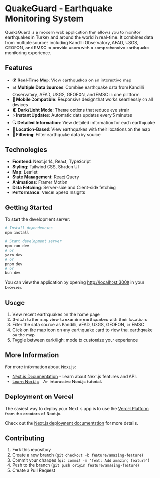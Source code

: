 # QuakeGuard - Earthquake Monitoring System

QuakeGuard is a modern web application that allows you to monitor earthquakes in Turkey and around the world in real-time. It combines data from multiple sources including Kandilli Observatory, AFAD, USGS, GEOFON, and EMSC to provide users with a comprehensive earthquake monitoring experience.

## Features

- 🌍 **Real-Time Map**: View earthquakes on an interactive map
- 📊 **Multiple Data Sources**: Combine earthquake data from Kandilli Observatory, AFAD, USGS, GEOFON, and EMSC in one platform
- 📱 **Mobile Compatible**: Responsive design that works seamlessly on all devices
- 🌓 **Dark/Light Mode**: Theme options that reduce eye strain
- ⚡ **Instant Updates**: Automatic data updates every 5 minutes
- 🔍 **Detailed Information**: View detailed information for each earthquake
- 📍 **Location-Based**: View earthquakes with their locations on the map
- 🎯 **Filtering**: Filter earthquake data by source

## Technologies

- **Frontend**: Next.js 14, React, TypeScript
- **Styling**: Tailwind CSS, Shadcn UI
- **Map**: Leaflet
- **State Management**: React Query
- **Animations**: Framer Motion
- **Data Fetching**: Server-side and Client-side fetching
- **Performance**: Vercel Speed Insights

## Getting Started

To start the development server:

```bash
# Install dependencies
npm install

# Start development server
npm run dev
# or
yarn dev
# or
pnpm dev
# or
bun dev
```

You can view the application by opening [http://localhost:3000](http://localhost:3000) in your browser.

## Usage

1. View recent earthquakes on the home page
2. Switch to the map view to examine earthquakes with their locations
3. Filter the data source as Kandilli, AFAD, USGS, GEOFON, or EMSC
4. Click on the map icon on any earthquake card to view that earthquake on the map
5. Toggle between dark/light mode to customize your experience

## More Information

For more information about Next.js:

- [Next.js Documentation](https://nextjs.org/docs) - Learn about Next.js features and API.
- [Learn Next.js](https://nextjs.org/learn) - An interactive Next.js tutorial.

## Deployment on Vercel

The easiest way to deploy your Next.js app is to use the [Vercel Platform](https://vercel.com/new?utm_medium=default-template&filter=next.js&utm_source=create-next-app&utm_campaign=create-next-app-readme) from the creators of Next.js.

Check out the [Next.js deployment documentation](https://nextjs.org/docs/app/building-your-application/deploying) for more details.

## Contributing

1. Fork this repository
2. Create a new branch (`git checkout -b feature/amazing-feature`)
3. Commit your changes (`git commit -m 'feat: Add amazing feature'`)
4. Push to the branch (`git push origin feature/amazing-feature`)
5. Create a Pull Request
